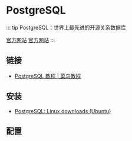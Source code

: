 # PostgreSQL

::: tip
PostgreSQL：世界上最先进的开源关系数据库

[官方网站](https://www.postgresql.org/)
[官方网站](https://www.postgresql.org/docs/)
:::

## 链接

- [PostgreSQL 教程 | 菜鸟教程](https://www.runoob.com/postgresql/postgresql-tutorial.html)

## 安装

- [PostgreSQL: Linux downloads (Ubuntu)](https://www.postgresql.org/download/linux/ubuntu/)

## 配置

